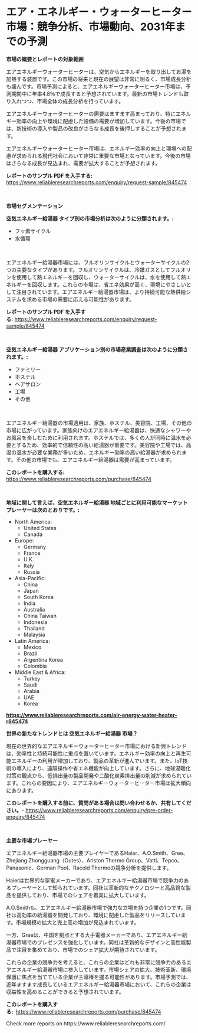 <p><h1>エア・エネルギー・ウォーターヒーター市場：競争分析、市場動向、2031年までの予測</h1></p><p><strong>市場の概要とレポートの対象範囲</strong></p>
<p><p>エアエネルギーウォーターヒーターは、空気からエネルギーを取り出してお湯を加熱する装置です。この市場の将来と現在の展望は非常に明るく、市場成長分析も盛んです。市場予測によると、エアエネルギーウォーターヒーター市場は、予測期間中に年率4.8％で成長すると予想されています。最新の市場トレンドも取り入れつつ、市場全体の成長分析を行っています。</p><p>エアエネルギーウォーターヒーターの需要はますます高まっており、特にエネルギー効率の向上や環境に配慮した設備の需要が増加しています。今後の市場では、新技術の導入や製品の改良がさらなる成長を後押しすることが予想されます。</p><p>エアエネルギーウォーターヒーター市場は、エネルギー効率の向上と環境への配慮が求められる現代社会において非常に重要な市場となっています。今後の市場はさらなる成長が見込まれ、需要が拡大することが予想されます。</p></p>
<p><strong>レポートのサンプル PDF を入手する:</strong> <a href="https://www.reliableresearchreports.com/enquiry/request-sample/845474">https://www.reliableresearchreports.com/enquiry/request-sample/845474</a></p>
<p>&nbsp;</p>
<p><strong>市場セグメンテーション</strong></p>
<p><strong>空気エネルギー給湯器 タイプ別の市場分析は次のように分類されます。:</strong></p>
<p><ul><li>フッ素サイクル</li><li>水循環</li></ul></p>
<p>&nbsp;</p>
<p><p>エアエネルギー給湯器市場には、フルオリンサイクルとウォーターサイクルの2つの主要なタイプがあります。フルオリンサイクルは、冷媒ガスとしてフルオリンを使用して熱エネルギーを回収し、ウォーターサイクルは、水を使用して熱エネルギーを回収します。これらの市場は、省エネ効果が高く、環境にやさしいとして注目されています。エアエネルギー給湯器市場は、より持続可能な熱供給システムを求める市場の需要に応える可能性があります。</p></p>
<p><strong>レポートのサンプル PDF を入手する:</strong>&nbsp;<a href="https://www.reliableresearchreports.com/enquiry/request-sample/845474">https://www.reliableresearchreports.com/enquiry/request-sample/845474</a></p>
<p>&nbsp;</p>
<p><strong> 空気エネルギー給湯器 アプリケーション別の市場産業調査は次のように分類されます。:</strong></p>
<p><ul><li>ファミリー</li><li>ホステル</li><li>ヘアサロン</li><li>工場</li><li>その他</li></ul></p>
<p>&nbsp;</p>
<p><p>エアエネルギー給湯器の市場適用は、家族、ホステル、美容院、工場、その他の市場に広がっています。家族向けのエアエネルギー給湯器は、快適なシャワーやお風呂を楽しむために利用されます。ホステルでは、多くの人が同時に温水を必要とするため、効率的で信頼性の高い給湯器が重要です。美容院や工場では、高温の温水が必要な業務が多いため、エネルギー効率の高い給湯器が求められます。その他の市場でも、エアエネルギー給湯器は需要が高まっています。</p></p>
<p><strong>このレポートを購入する:</strong>&nbsp; <a href="https://www.reliableresearchreports.com/purchase/845474">https://www.reliableresearchreports.com/purchase/845474</a></p>
<p>&nbsp;</p>
<p><strong>地域に関して言えば、空気エネルギー給湯器 地域ごとに利用可能なマーケットプレーヤーは次のとおりです。:</strong></p>
<p><ul>
    <li>
        North America:
        <ul>
            <li>United States</li>
            <li>Canada</li>
        </ul>
    </li>
    <li>
        Europe:
        <ul>
            <li>Germany</li>
            <li>France</li>
            <li>U.K.</li>
            <li>Italy</li>
            <li>Russia</li>
        </ul>
    </li>
    <li>
        Asia-Pacific:
        <ul>
            <li>China</li>
            <li>Japan</li>
            <li>South Korea</li>
            <li>India</li>
            <li>Australia</li>
            <li>China Taiwan</li>
            <li>Indonesia</li>
            <li>Thailand</li>
            <li>Malaysia</li>
        </ul>
    </li>
    <li>
        Latin America:
        <ul>
            <li>Mexico</li>
            <li>Brazil</li>
            <li>Argentina Korea</li>
            <li>Colombia</li>
        </ul>
    </li>
    <li>
        Middle East & Africa:
        <ul>
            <li>Turkey</li>
            <li>Saudi</li>
            <li>Arabia</li>
            <li>UAE</li>
            <li>Korea</li>
        </ul>
    </li>
    </ul></p>
<p><strong><a href="https://www.reliableresearchreports.com/air-energy-water-heater-r845474">https://www.reliableresearchreports.com/air-energy-water-heater-r845474</a></strong>&nbsp;</p>
<p><strong>世界の新たなトレンドとは 空気エネルギー給湯器 市場？</strong></p>
<p><p>現在の世界的なエアエネルギーウォーターヒーター市場における新興トレンドは、効率性と持続可能性に重点を置いています。エネルギー効率の向上と再生可能エネルギーの利用が増加しており、製品の革新が進んでいます。また、IoT技術の導入により、遠隔操作や省エネ機能が向上しています。さらに、地球温暖化対策の観点から、低排出量の製品開発や二酸化炭素排出量の削減が求められています。これらの要因により、エアエネルギーウォーターヒーター市場は拡大傾向にあります。</p></p>
<p><strong>このレポートを購入する前に、質問がある場合は問い合わせるか、共有してください。</strong>- <a href="https://www.reliableresearchreports.com/enquiry/pre-order-enquiry/845474">https://www.reliableresearchreports.com/enquiry/pre-order-enquiry/845474</a></p>
<p>&nbsp;</p>
<p><strong>主要な市場プレーヤー</strong></p>
<p><p>エアエネルギー給湯器市場の主要プレイヤーであるHaier、A.O.Smith、Gree、Zhejiang Zhongguang（Outes）、Ariston Thermo Group、Vatti、Tepco、Panasonic、German Pool、Racold Thermoの競争分析を提供します。</p><p>Haierは世界的な家電メーカーであり、エアエネルギー給湯器市場で競争力のあるプレーヤーとして知られています。同社は革新的なテクノロジーと高品質な製品を提供しており、市場でのシェアを着実に拡大しています。</p><p>A.O.Smithも、エアエネルギー給湯器市場で強力な立場を持つ企業の1つです。同社は高効率の給湯器を開発しており、環境に配慮した製品をリリースしています。市場規模の拡大と売上高の増加が見込まれています。</p><p>一方、Greeは、中国を拠点とする大手電器メーカーであり、エアエネルギー給湯器市場でのプレゼンスを強化しています。同社は革新的なデザインと高性能製品で注目を集めており、市場でのシェア拡大が期待されています。</p><p>これらの企業の競争力を考えると、これらの企業はどれも非常に競争力のあるエアエネルギー給湯器市場に参入しています。市場シェアの拡大、技術革新、環境保護に焦点を当てている企業が主導権を握る可能性があります。市場予測では、近年ますます成長しているエアエネルギー給湯器市場において、これらの企業は収益性を高めることができると予想されています。</p></p>
<p><strong>このレポートを購入する:</strong>&nbsp;&nbsp;<a href="https://www.reliableresearchreports.com/purchase/845474">https://www.reliableresearchreports.com/purchase/845474</a></p>
<p>Check more reports on https://www.reliableresearchreports.com/</p>